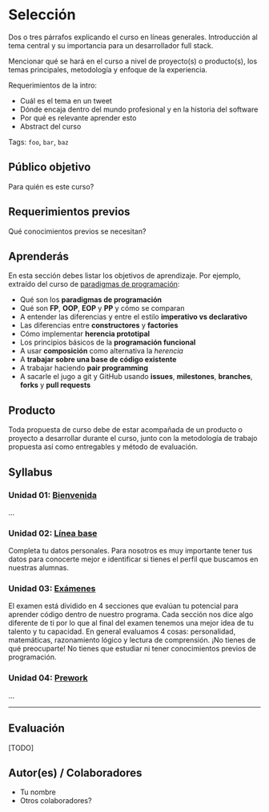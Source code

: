 # Selección

Dos o tres párrafos explicando el curso en líneas generales. Introducción al
tema central y su importancia para un desarrollador full stack.

Mencionar qué se hará en el curso a nivel de proyecto(s) o producto(s), los
temas principales, metodología y enfoque de la experiencia.

Requerimientos de la intro:

* Cuál es el tema en un tweet
* Dónde encaja dentro del mundo profesional y en la historia del software
* Por qué es relevante aprender esto
* Abstract del curso

Tags: `foo`, `bar`, `baz`

## Público objetivo

Para quién es este curso?

## Requerimientos previos

Qué conocimientos previos se necesitan?

## Aprenderás

En esta sección debes listar los objetivos de aprendizaje. Por ejemplo,
extraído del curso de [paradigmas de programación](https://github.com/Laboratoria/curricula-js/tree/master/09-paradigms):

* Qué son los **paradigmas de programación**
* Qué son **FP**, **OOP**, **EOP** y **PP** y cómo se comparan
* A entender las diferencias y entre el estilo **imperativo vs declarativo**
* Las diferencias entre **constructores** y **factories**
* Cómo implementar **herencia prototipal**
* Los principios básicos de la **programación funcional**
* A usar **composición** como alternativa la _herencia_
* A **trabajar sobre una base de código existente**
* A trabajar haciendo **pair programming**
* A sacarle el jugo a git y GitHub usando **issues**, **milestones**,
  **branches**, **forks** y **pull requests**

## Producto

Toda propuesta de curso debe de estar acompañada de un producto o proyecto a
desarrollar durante el curso, junto con la metodología de trabajo propuesta
así como entregables y método de evaluación.

## Syllabus

### Unidad 01: [Bienvenida](01-welcome)

...

### Unidad 02: [Línea base](02-baseline)

Completa tu datos personales. Para nosotros es muy importante tener tus datos
para conocerte mejor e identificar si tienes el perfil que buscamos en nuestras
alumnas.

### Unidad 03: [Exámenes](03-tests)

El examen está dividido en 4 secciones que evalúan tu potencial para aprender
código dentro de nuestro programa. Cada sección nos dice algo diferente de ti
por lo que al final del examen tenemos una mejor idea de tu talento y tu
capacidad. En general evaluamos 4 cosas: personalidad, matemáticas, razonamiento
lógico y lectura de comprensión. ¡No tienes de qué preocuparte! No tienes que
estudiar ni tener conocimientos previos de programación.

### Unidad 04: [Prework](04-prework)

...

***

## Evaluación

[TODO]

## Autor(es) / Colaboradores

* Tu nombre
* Otros colaboradores?
